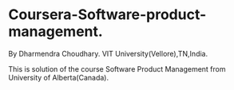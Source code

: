 # Coursera-Software-product-management.
 By Dharmendra Choudhary.
 VIT University(Vellore),TN,India.

This is solution of the course Software Product Management from University of Alberta(Canada).
